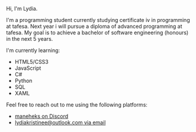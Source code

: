 Hi, I'm Lydia. 

I'm a programming student currently studying certificate iv in programming at tafesa. Next year i will pursue a diploma of advanced programming at tafesa. My goal is to achieve a bachelor of software engineering (honours) in the next 5 years.

I'm currently learning:

* HTML5/CSS3
* JavaScript
* C#
* Python
* SQL
* XAML

Feel free to reach out to me using the following platforms:

* [maneheks on Discord](http://discordapp.com/users/1023039537968074774)
* [lydiakristinee@outlook.com via email](mailto:lydiakristinee@outlook.com?subject=hello%20from%20github&body=hi%20lydia%2c%0a)

